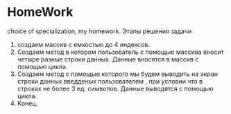 # HomeWork
choice of specialization, my homework.
Этапы решения задачи
1) создаем массив с емкостью до 4 индексов.
2) Создаем метод в котором пользователь с помощью массива вносит четыре разные строки данных.
Данные вносятся в массив с помощью цикла.
3) Создаем метод с помощью которого мы будем выводить на экран строки данных введденых пользователем , при условии что в строках не более 3 ед. символов.
Данные выводятся с помощью цикла.
4) Конец.
